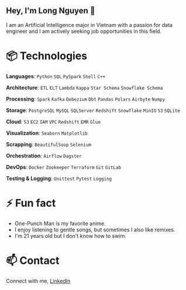 ## Hey, I'm Long Nguyen 👋

I am an Artificial Intelligence major in Vietnam with a passion for data engineer and I am actively seeking job opportunities in this field.

# 📦 Technologies

**Languages**: `Python` `SQL` `PySpark` `Shell` `C++`

**Architecture**: `ETL` `ELT` `Lambda` `Kappa` `Star Schema` `Snowflake Schema`

**Processing**: `Spark` `Kafka` `Debezium` `Dbt` `Pandas` `Polars` `Airbyte` `Numpy`

**Storage**: `PostgreSQL` `MySQL` `SQLServer` `Redshift` `Snowflake` `MinIO` `S3` `SQLite`

**Cloud**: `S3` `EC2` `IAM` `VPC` `Redshift` `EMR` `Glue`

**Visualization**: `Seaborn` `Matplotlib`

**Scrapping**: `BeautifulSoup` `Selenium`

**Orchestration**: `Airflow` `Dagster`

**DevOps**: `Docker` `Zookeeper` `Terraform` `Git` `GitLab`

**Testing & Logging**: `Unittest` `Pytest` `Logging`

# ⚡ Fun fact

- One-Punch Man is my favorite anime.
- I enjoy listening to gentle songs, but sometimes I also like remixes.
- I'm 21 years old but I don't know how to swim.

# 📫 Contact

Connect with me, [LinkedIn](www.linkedin.com/in/long-nguyen-de203)


